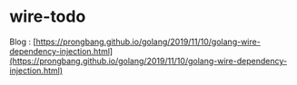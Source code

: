# wire-todo

Blog : [https://prongbang.github.io/golang/2019/11/10/golang-wire-dependency-injection.html](https://prongbang.github.io/golang/2019/11/10/golang-wire-dependency-injection.html)